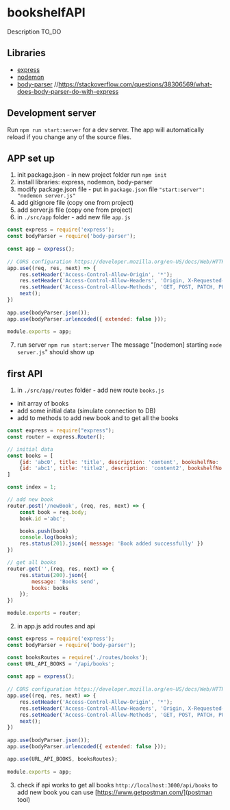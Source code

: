 # bookshelfAPI
Description TO_DO

## Libraries
* [express](https://www.npmjs.com/package/express)
* [nodemon](https://www.npmjs.com/package/nodemon)
* [body-parser](https://www.npmjs.com/package/body-parser) //https://stackoverflow.com/questions/38306569/what-does-body-parser-do-with-express

## Development server

Run `npm run start:server` for a dev server. The app will automatically reload if you change any of the source files.

## APP set up

1. init package.json - in new project folder run `npm init`
2. install libraries: express, nodemon, body-parser
3. modify package.json file - put in `package.json` file `"start:server": "nodemon server.js"`
4. add gitignore file (copy one from project)
5. add server.js file (copy one from project)
6. in `./src/app` folder - add new file `app.js`

```javascript
const express = require('express');
const bodyParser = require('body-parser');
 
const app = express();
 
// CORS configuration https://developer.mozilla.org/en-US/docs/Web/HTTP/CORS
app.use((req, res, next) => {
    res.setHeader('Access-Control-Allow-Origin', '*');
    res.setHeader('Access-Control-Allow-Headers', 'Origin, X-Requested-With, Content-Type, Accept');
    res.setHeader('Access-Control-Allow-Methods', 'GET, POST, PATCH, PUT, DELETE, OPTIONS')
    next();
})
 
app.use(bodyParser.json());
app.use(bodyParser.urlencoded({ extended: false }));
 
module.exports = app;
```

7. run server `npm run start:server`
The message "[nodemon] starting `node server.js`" should show up

## first API

1. in `./src/app/routes` folder - add new route `books.js`

- init array of books
- add some initial data (simulate connection to DB)
- add to methods to add new book and to get all the books

```javascript
const express = require("express");
const router = express.Router();

// initial data
const books = [
    {id: 'abc0', title: 'title', description: 'content', bookshelfNo: '1a' },
    {id: 'abc1', title: 'title2', description: 'content2', bookshelfNo: '1a'},
]

const index = 1;

// add new book
router.post('/newBook', (req, res, next) => {
    const book = req.body;
    book.id ='abc';

    books.push(book)
    console.log(books);
    res.status(201).json({ message: 'Book added successfully' })
})

// get all books
router.get('',(req, res, next) => {
    res.status(200).json({
        message: 'Books send',
        books: books
    });
})

module.exports = router;
```

2. in app.js add routes and api

```javascript
const express = require('express');
const bodyParser = require('body-parser');

const booksRoutes = require('./routes/books');
const URL_API_BOOKS = '/api/books';
 
const app = express();
 
// CORS configuration https://developer.mozilla.org/en-US/docs/Web/HTTP/CORS
app.use((req, res, next) => {
    res.setHeader('Access-Control-Allow-Origin', '*');
    res.setHeader('Access-Control-Allow-Headers', 'Origin, X-Requested-With, Content-Type, Accept');
    res.setHeader('Access-Control-Allow-Methods', 'GET, POST, PATCH, PUT, DELETE, OPTIONS')
    next();
})
 
app.use(bodyParser.json());
app.use(bodyParser.urlencoded({ extended: false }));

app.use(URL_API_BOOKS, booksRoutes);
 
module.exports = app;
```

3. check if api works
to get all books `http://localhost:3000/api/books`
to add new book you can use [https://www.getpostman.com/](postman tool) 